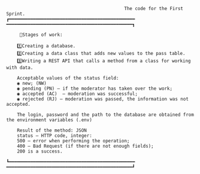                                                 The code for the First Sprint.
    ┏━━━━━━━━━━━━━━━━━━━━━━━━━━━━━━━━━━━━━━━━━━━━━━━ ━━━━━━━━━━━━━━━━━━━━━━━━━━━━━━━━━━━━━━━━━━━━━━━┓
     
         📜Stages of work:
         
        1️⃣Creating a database.
        2️⃣Creating a data class that adds new values to the pass table.
        3️⃣Writing a REST API that calls a method from a class for working with data.
    
        Acceptable values of the status field:
        ◉ new; (NW)
        ◉ pending (PN) — if the moderator has taken over the work;
        ◉ accepted (AC)  — moderation was successful;
        ◉ rejected (RJ) — moderation was passed, the information was not accepted.
    
        The login, password and the path to the database are obtained from the environment variables (.env)
    
        Result of the method: JSON
        status — HTTP code, integer:
        500 — error when performing the operation;
        400 — Bad Request (if there are not enough fields);
        200 is a success.
        
    ┗━━━━━━━━━━━━━━━━━━━━━━━━━━━━━━━━━━━━━━━━━━━━━━━ ━━━━━━━━━━━━━━━━━━━━━━━━━━━━━━━━━━━━━━━━━━━━━━━┛
